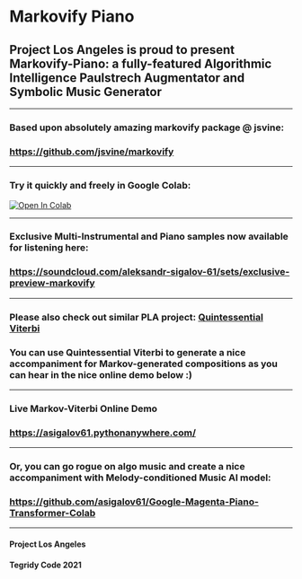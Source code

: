 # Markovify Piano
## Project Los Angeles is proud to present Markovify-Piano: a fully-featured Algorithmic Intelligence Paulstrech Augmentator and Symbolic Music Generator

***

### Based upon absolutely amazing markovify package @ jsvine:
### https://github.com/jsvine/markovify

***

### Try it quickly and freely in Google Colab:

[![Open In Colab][colab-badge]][colab-notebook]

[colab-notebook]: <https://colab.research.google.com/github/asigalov61/Markovify-Piano/blob/main/Markovify_Piano.ipynb>
[colab-badge]: <https://colab.research.google.com/assets/colab-badge.svg>

***

### Exclusive Multi-Instrumental and Piano samples now available for listening here:

### https://soundcloud.com/aleksandr-sigalov-61/sets/exclusive-preview-markovify

***

### Please also check out similar PLA project: [Quintessential Viterbi](https://github.com/asigalov61/Quintessential-Viterbi)
### You can use Quintessential Viterbi to generate a nice accompaniment for Markov-generated compositions as you can hear in the nice online demo below :)

***

### Live Markov-Viterbi Online Demo
### https://asigalov61.pythonanywhere.com/

***

### Or, you can go rogue on algo music and create a nice accompaniment with Melody-conditioned Music AI model:
### https://github.com/asigalov61/Google-Magenta-Piano-Transformer-Colab

***

#### Project Los Angeles
#### Tegridy Code 2021
